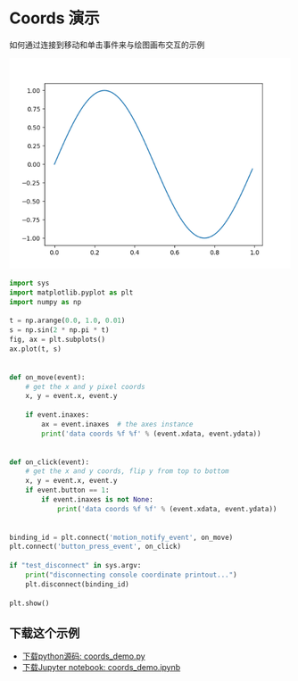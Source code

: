 # Coords 演示

如何通过连接到移动和单击事件来与绘图画布交互的示例

![Coords 演示](/static/images/gallery/sphx_glr_coords_demo_001.png)

```python
import sys
import matplotlib.pyplot as plt
import numpy as np

t = np.arange(0.0, 1.0, 0.01)
s = np.sin(2 * np.pi * t)
fig, ax = plt.subplots()
ax.plot(t, s)


def on_move(event):
    # get the x and y pixel coords
    x, y = event.x, event.y

    if event.inaxes:
        ax = event.inaxes  # the axes instance
        print('data coords %f %f' % (event.xdata, event.ydata))


def on_click(event):
    # get the x and y coords, flip y from top to bottom
    x, y = event.x, event.y
    if event.button == 1:
        if event.inaxes is not None:
            print('data coords %f %f' % (event.xdata, event.ydata))


binding_id = plt.connect('motion_notify_event', on_move)
plt.connect('button_press_event', on_click)

if "test_disconnect" in sys.argv:
    print("disconnecting console coordinate printout...")
    plt.disconnect(binding_id)

plt.show()
```

## 下载这个示例
            
- [下载python源码: coords_demo.py](https://matplotlib.org/_downloads/coords_demo.py)
- [下载Jupyter notebook: coords_demo.ipynb](https://matplotlib.org/_downloads/coords_demo.ipynb)